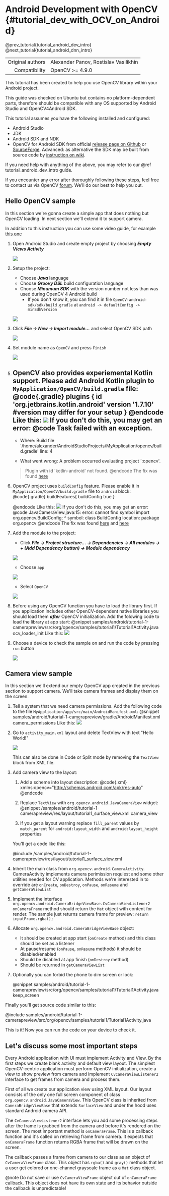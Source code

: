 Android Development with OpenCV {#tutorial_dev_with_OCV_on_Android}
===============================

@prev_tutorial{tutorial_android_dev_intro}
@next_tutorial{tutorial_android_dnn_intro}

|    |    |
| -: | :- |
| Original authors | Alexander Panov, Rostislav Vasilikhin |
| Compatibility | OpenCV >= 4.9.0 |

This tutorial has been created to help you use OpenCV library within your Android project.

This guide was checked on Ubuntu but contains no platform-dependent parts, therefore should be compatible with any OS supported by Android Studio and OpenCV4Android SDK.

This tutorial assumes you have the following installed and configured:

-   Android Studio
-   JDK
-   Android SDK and NDK
-   OpenCV for Android SDK from official [release page on Github](https://github.com/opencv/opencv/releases)
    or [SourceForge](https://sourceforge.net/projects/opencvlibrary/). Advanced: as alternative the SDK may be
    built from source code by [instruction on wiki](https://github.com/opencv/opencv/wiki/Custom-OpenCV-Android-SDK-and-AAR-package-build).

If you need help with anything of the above, you may refer to our @ref tutorial_android_dev_intro guide.

If you encounter any error after thoroughly following these steps, feel free to contact us via OpenCV [forum](https://forum.opencv.org). We'll do our best to help you out.

Hello OpenCV sample
-------------------

In this section we're gonna create a simple app that does nothing but OpenCV loading. In next section we'll extend it to support camera.

In addition to this instruction you can use some video guide, for example [this one](https://www.youtube.com/watch?v=bR7lL886-uc&ab_channel=ProgrammingHut)

1. Open Android Studio and create empty project by choosing ***Empty Views Activity***

    ![](images/create_empty_project.png)

2. Setup the project:
    - Choose ***Java*** language
    - Choose ***Groovy DSL*** build configuration language
    - Choose ***Minumum SDK*** with the version number not less than was used during OpenCV 4 Android build
        - If you don't know it, you can find it in file `OpenCV-android-sdk/sdk/build.gradle` at `android -> defaultConfig -> minSdkVersion`

    ![](images/setup_project.png)


3. Click ***File -> New -> Import module...*** and select OpenCV SDK path

    ![](images/sdk_path.png)

4. Set module name as `OpenCV` and press `Finish`

    ![](images/module_name.png)

5. OpenCV also provides experiemental Kotlin support. Please add Android Kotlin plugin to `MyApplication/OpenCV/build.gradle` file:
    @code{.gradle}
    plugins {
        id 'org.jetbrains.kotlin.android' version '1.7.10' #version may differ for your setup
    }
    @endcode
    Like this:
    ![](images/gradle_ocv_fix.png)
    If you don't do this, you may get an error:
    @code
    Task failed with an exception.
    -----------
    * Where:
    Build file '/home/alexander/AndroidStudioProjects/MyApplication/opencv/build.gradle' line: 4

    * What went wrong:
    A problem occurred evaluating project ':opencv'.
    > Plugin with id 'kotlin-android' not found.
    @endcode
    The fix was found [here](https://stackoverflow.com/questions/73225714/import-opencv-sdk-to-android-studio-chipmunk)

6. OpenCV project uses `buildConfig` feature. Please enable it in
   `MyApplication/OpenCV/build.gradle` file to `android` block:
    @code{.gradle}
    buildFeatures{
        buildConfig true
    }

    @endcode
    Like this:
    ![](images/module_gradle_fix.png)
    If you don't do this, you may get an error:
    @code
    JavaCameraView.java:15: error: cannot find symbol import org.opencv.BuildConfig; ^ symbol: class BuildConfig location: package org.opencv
    @endcode
    The fix was found [here](https://stackoverflow.com/questions/76374886/error-cannot-find-symbol-import-org-opencv-buildconfig-android-studio) and [here](https://forum.opencv.org/t/task-compiledebugjavawithjavac-failed/13667/4)

7. Add the module to the project:
    - Click ***File -> Project structure... -> Dependencies -> All modules -> + (Add Dependency button) -> Module dependency***

    ![](images/add_module_1.png)

    - Choose `app`

    ![](images/add_module_2.png)

    - Select `OpenCV`

    ![](images/add_module_3.png)

8. Before using any OpenCV function you have to load the library first. If you application includes other OpenCV-dependent native libraries you should load them ***after*** OpenCV initialization.
    Add the folowing code to load the library at app start:
    @snippet samples/android/tutorial-1-camerapreview/src/org/opencv/samples/tutorial1/Tutorial1Activity.java ocv_loader_init
    Like this:
    ![](images/sample_code.png)

9. Choose a device to check the sample on and run the code by pressing `run` button

    ![](images/run_app.png)

Camera view sample
------------------

In this section we'll extend our empty OpenCV app created in the previous section to support camera. We'll take camera frames and display them on the screen.

1. Tell a system that we need camera permissions.
    Add the following code to the file `MyApplication/app/src/main/AndroidManifest.xml`:
    @snippet samples/android/tutorial-1-camerapreview/gradle/AndroidManifest.xml camera_permissions
    Like this:
    ![](images/camera_permissions.png)

2. Go to `activity_main.xml` layout and delete TextView with text "Hello World!"

    ![](images/delete_text.png)

    This can also be done in Code or Split mode by removing the `TextView` block from XML file.

3. Add camera view to the layout:
    1. Add a scheme into layout description:
    @code{.xml}
    xmlns:opencv="http://schemas.android.com/apk/res-auto"
    @endcode

    2. Replace `TextView` with `org.opencv.android.JavaCameraView` widget:
    @snippet /samples/android/tutorial-1-camerapreview/res/layout/tutorial1_surface_view.xml camera_view

    3. If you get a layout warning replace `fill_parent` values by `match_parent` for `android:layout_width` and `android:layout_height` properties

    You'll get a code like this:

    @include /samples/android/tutorial-1-camerapreview/res/layout/tutorial1_surface_view.xml

4. Inherit the main class from `org.opencv.android.CameraActivity`. CameraActivity implements
   camera perimission requiest and some other utilities needed for CV application. Methods we're
   interested in to override are `onCreate`, `onDestroy`, `onPause`, `onResume` and `getCameraViewList`

5. Implement the interface `org.opencv.android.CameraBridgeViewBase.CvCameraViewListener2`
   `onCameraFrame` method should return the `Mat` object with content for render.
    The sample just returns camera frame for preview: `return inputFrame.rgba();`

6. Allocate `org.opencv.android.CameraBridgeViewBase` object:
    - It should be created at app start (`onCreate` method) and this class should be set as a listener
    - At pause/resume (`onPause`, `onResume` methods) it should be disabled/enabled
    - Should be disabled at app finish (`onDestroy` method)
    - Should be returned in `getCameraViewList`

7. Optionally you can forbid the phone to dim screen or lock:

    @snippet samples/android/tutorial-1-camerapreview/src/org/opencv/samples/tutorial1/Tutorial1Activity.java keep_screen

Finally you'll get source code similar to this:

@include samples/android/tutorial-1-camerapreview/src/org/opencv/samples/tutorial1/Tutorial1Activity.java

This is it! Now you can run the code on your device to check it.


Let's discuss some most important steps
---------------------------------------

Every Android application with UI must implement Activity and View. By the first steps we create blank
activity and default view layout. The simplest OpenCV-centric application must perform OpenCV
initialization, create a view to show preview from camera and implement `CvCameraViewListener2` interface
to get frames from camera and process them.

First of all we create our application view using XML layout. Our layout consists of the only one
full screen component of class `org.opencv.android.JavaCameraView`. This OpenCV class is inherited from
 `CameraBridgeViewBase` that extends `SurfaceView` and under the hood uses standard Android camera API.

The `CvCameraViewListener2` interface lets you add some processing steps after the frame is grabbed from
the camera and before it's rendered on the screen. The most important method is `onCameraFrame`. This is
a callback function and it's called on retrieving frame from camera. It expects that `onCameraFrame`
function returns RGBA frame that will be drawn on the screen.

The callback passes a frame from camera to our class as an object of `CvCameraViewFrame` class.
This object has `rgba()` and `gray()` methods that let a user get colored or one-channel grayscale
frame as a `Mat` class object.

@note Do not save or use `CvCameraViewFrame` object out of `onCameraFrame` callback. This object does
not have its own state and its behavior outside the callback is unpredictable!
